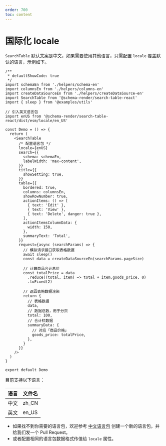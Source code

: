 ```yaml
---
order: 700
toc: content
---
```


# 国际化 locale

`SearchTable` 默认文案是中文，如果需要使用其他语言，只需配置 `locale` 覆盖默认的语言，示例如下。

```tsx
/**
 * defaultShowCode: true
 */
import schemaEn from './helpers/schema-en'
import columnsEn from './helpers/columns-en'
import createDataSourceEn from './helpers/createDataSource-en'
import SearchTable from '@schema-render/search-table-react'
import { sleep } from '@examples/utils'

// 引入英文语言包
import enUS from '@schema-render/search-table-react/dist/esm/locale/en_US'

const Demo = () => {
  return (
    <SearchTable
      /* 配置语言包 */
      locale={enUS}
      search={{
        schema: schemaEn,
        labelWidth: 'max-content',
      }}
      title={{
        showSetting: true,
      }}
      table={{
        bordered: true,
        columns: columnsEn,
        showRowNumber: true,
        actionItems: () => [
          { text: 'Edit' },
          { text: 'View' },
          { text: 'Delete', danger: true },
        ],
        actionItemsColumnData: {
          width: 150,
        },
        summaryText: 'Total',
      }}
      request={async (searchParams) => {
        // 模拟请求接口获取表格数据
        await sleep()
        const data = createDataSourceEn(searchParams.pageSize)

        // 计算商品合计总价
        const totalPrice = data
          .reduce((total, item) => total + item.goods_price, 0)
          .toFixed(2)

        // 返回表格数据渲染
        return {
          // 表格数据
          data,
          // 数据总数，用于分页
          total: 100,
          // 合计栏数据
          summaryData: {
            // 对应「商品价格」
            goods_price: totalPrice,
          },
        }
      }}
    />
  )
}

export default Demo
```

目前支持以下语言：

| **语言** | **文件名** |
| -------- | ---------- |
| 中文     | zh_CN      |
| 英文     | en_US      |

- 如果找不到你需要的语言包，欢迎参考 [中文语言包](https://github.com/Barrior/schema-render/tree/main/packages/search-table-react/src/locale/zh_CN.ts) 创建一个新的语言包，并给我们发一个 Pull Request。
- 或者配置相同的语言包数据格式传值给 `locale` 属性。
